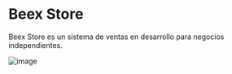# Beex Store
Beex Store es un sistema de ventas en desarrollo para negocios independientes.

![image](https://github.com/milemse/Beex-Store/assets/52260485/72a755b9-66f9-4c55-9426-9377da1768a4)
